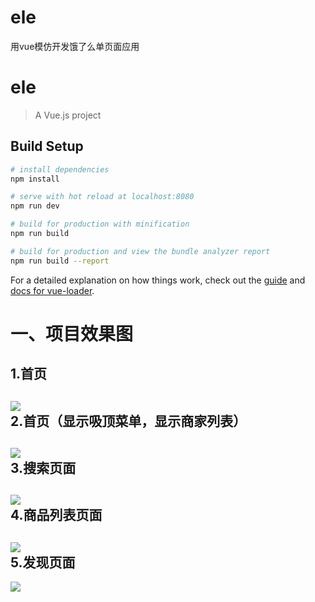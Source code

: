 # ele
用vue模仿开发饿了么单页面应用
# ele

> A Vue.js project

## Build Setup

``` bash
# install dependencies
npm install

# serve with hot reload at localhost:8080
npm run dev

# build for production with minification
npm run build

# build for production and view the bundle analyzer report
npm run build --report
```

For a detailed explanation on how things work, check out the [guide](http://vuejs-templates.github.io/webpack/) and [docs for vue-loader](http://vuejs.github.io/vue-loader).

一、项目效果图
=========

1.首页<br>
--------------------------------
![](https://github.com/flexmodule/ele/blob/master/show/home1.png)<br>
2.首页（显示吸顶菜单，显示商家列表）<br>
-----------------------------
![](https://github.com/flexmodule/ele/blob/master/show/home2.png)<br>
3.搜索页面<br>
-------------------------
![](https://github.com/flexmodule/ele/blob/master/show/search.png)<br>
4.商品列表页面<br>
---------------------------
![](https://github.com/flexmodule/ele/blob/master/show/kindlist.png)<br>
5.发现页面<br>
----------------------
![](https://github.com/flexmodule/ele/blob/master/show/discover.png)<br>
